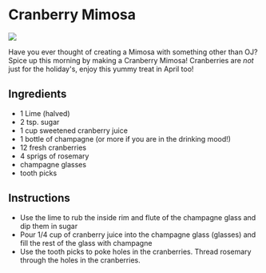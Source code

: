 # Cranberry Mimosa

![](http://del.h-cdn.co/assets/cm/15/11/320x160/54f8c6d2954f8_-_blood-orange-mimosa-1209-recipe-xl.jpg)

Have you ever thought of creating a Mimosa with something other than OJ? Spice up this morning by making a Cranberry Mimosa! Cranberries are *not* just for the holiday's, enjoy this yummy treat in April too! 

## Ingredients 
* 1 Lime (halved) 
* 2 tsp. sugar 
* 1 cup sweetened cranberry juice 
* 1 bottle of champagne (or more if you are in the drinking mood!) 
* 12 fresh cranberries 
* 4 sprigs of rosemary
* champagne glasses 
* tooth picks 


## Instructions 
* Use the lime to rub the inside rim and flute of the champagne glass and dip them in sugar 
* Pour 1/4 cup of cranberry juice into the champagne glass (glasses) and fill the rest of the glass with champagne
* Use the tooth picks to poke holes in the cranberries. Thread rosemary through the holes in the cranberries. 
